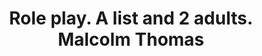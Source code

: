 ---
area: Communication Skills
category: 19 - Calgary Cambridge Workshop
title: Role play. A list and 2 adults. Malcolm Thomas
description: Role play. A list and 2 adults. Malcolm Thomas
audio: /assets/audio/19 - Calgary Cambridge Workshop - 19 Role play. A list and 2 adults. Malcolm Thomas - MQ.mp3
article: 
www: 
keywords: Calgary, Cambridge, Model
youtube: 
soundcloud: 
---